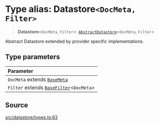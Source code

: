 # Type alias: Datastore`<DocMeta, Filter>`

> **Datastore**\<`DocMeta`, `Filter`\>: [`AbstractDatastore`](../../../classes/AbstractDatastore.md)\<`DocMeta`, `Filter`\>

Abstract Datastore extended by provider specific implementations.

## Type parameters

| Parameter |
| :------ |
| `DocMeta` extends [`BaseMeta`](BaseMeta.md) |
| `Filter` extends [`BaseFilter`](BaseFilter.md)\<`DocMeta`\> |

## Source

[src/datastore/types.ts:63](https://github.com/colelawrence/dexter/blob/6b94c49/src/datastore/types.ts#L63)
